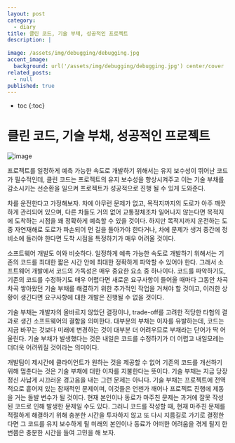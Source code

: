 ```yaml
---
layout: post
category:
  - diary
title: 클린 코드, 기술 부채, 성공적인 프로젝트
description: |
  
image: /assets/img/debugging/debugging.jpg
accent_image:
  background: url('/assets/img/debugging/debugging.jpg') center/cover
related_posts:
  - null
published: true
---
```


* toc
{:toc}

# 클린 코드, 기술 부채, 성공적인 프로젝트

![image](https://user-images.githubusercontent.com/71188307/192101873-987a0da6-bdfd-42ee-9655-f1b2fb37bb95.png)

프로젝트를 일정하게 예측 가능한 속도로 개발하기 위해서는 유지 보수성이 뛰어난 코드가 필수적인데, 클린 코드는 프로젝트의 유지 보수성을 향상시켜주고 이는 기술 부채를 감소시키는 선순환을 일으켜 프로젝트가 성공적으로 진행 될 수 있게 도와준다.

차를 운전한다고 가정해보자. 
차에 아무런 문제가 없고, 목적지까지의 도로가 아주 깨끗하게 관리되어 있으며, 다른 차들도 거의 없어 교통정체조차 일어나지 않는다면 목적지에 도착하는 시점을 꽤 정확하게 예측할 수 있을 것이다. 
하지만 목적지까지 운전하는 도중 자연재해로 도로가 파손되어 먼 길을 돌아가야 한다거나, 차에 문제가 생겨 중간에 정비소에 들러야 한다면 도착 시점을 특정하기가 매우 어려울 것이다.

소프트웨어 개발도 이와 비슷하다. 
일정하게 예측 가능한 속도로 개발하기 위해서는 기존의 코드를 최대한 짧은 시간 안에 최대한 정확하게 파악할 수 있어야 한다. 
그래서 소프트웨어 개발에서 코드의 가독성은 매우 중요한 요소 중 하나이다. 
코드를 파악하기도, 기존의 코드를 수정하기도 매우 어렵다면 새로운 요구사항이 들어올 때마다 그동안 차곡차곡 쌓아왔던 기술 부채를 해결하기 위한 추가적인 작업을 거쳐야 할 것이고, 이러한 상황이 생긴다면 요구사항에 대한 개발은 진행될 수 없을 것이다.

기술 부채는 개발자의 올바르지 않았던 결정이나, trade-off를 고려한 적당한 타협의 결과로 생긴 소프트웨어의 결함을 의미한다.
대부분의 부채는 이자를 유발하는데, 코드는 지금 바꾸는 것보다 미래에 변경하는 것이 대부분 더 어려우므로 부채라는 단어가 딱 어울린다. 
기술 부채가 발생했다는 것은 내일은 코드를 수정하기가 더 어렵고 내일모레는 더더욱 어려워질 것이라는 의미이다.

개발팀이 제시간에 클라이언트가 원하는 것을 제공할 수 없어 기존의 코드를 개선하기 위해 멈춘다는 것은 기술 부채에 대한 이자를 지불한다는 뜻이다. 
기술 부채는 지금 당장 정신 사납게 시끄러운 경고음을 내는 그런 문제는 아니다. 기술 부채는 프로젝트에 전역적으로 흩어져 있는 잠재적인 문제이며, 이것들은 언젠가 깨어나 프로젝트 진행에 제동을 거는 돌발 변수가 될 것이다.
현재 본인이나 동료가 마주친 문제는 과거에 잘못 작성 된 코드로 인해 발생한 문제일 수도 있다. 
그러니 코드를 작성할 때, 현재 마주친 문제를 적절하게 해결하기 위해 충분한 시간을 투자하지 않고 또 다시 지름길로 가기로 결정한다면 그 코드를 유지 보수하게 될 미래의 본인이나 동료가 어떠한 어려움을 겪게 될지 한 번쯤은 충분한 시간을 들여 고민을 해 보자.